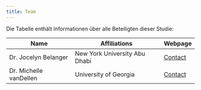 ```yaml
---
title: Team
---
```


Die Tabelle enthält Informationen über alle Beteiligten dieser Studie:

| Name      | Affiliations| Webpage       |
| --------- | ----------- | ------------- |
| Dr. Jocelyn Belanger| New York University Abu Dhabi| [Contact](https://nyuad.nyu.edu/en/academics/divisions/science/faculty/jocelyn-belanger.html)|
| Dr. Michelle vanDellen | University of Georgia| [Contact](https://psychology.uga.edu/directory/people/michelle-vandellen)|